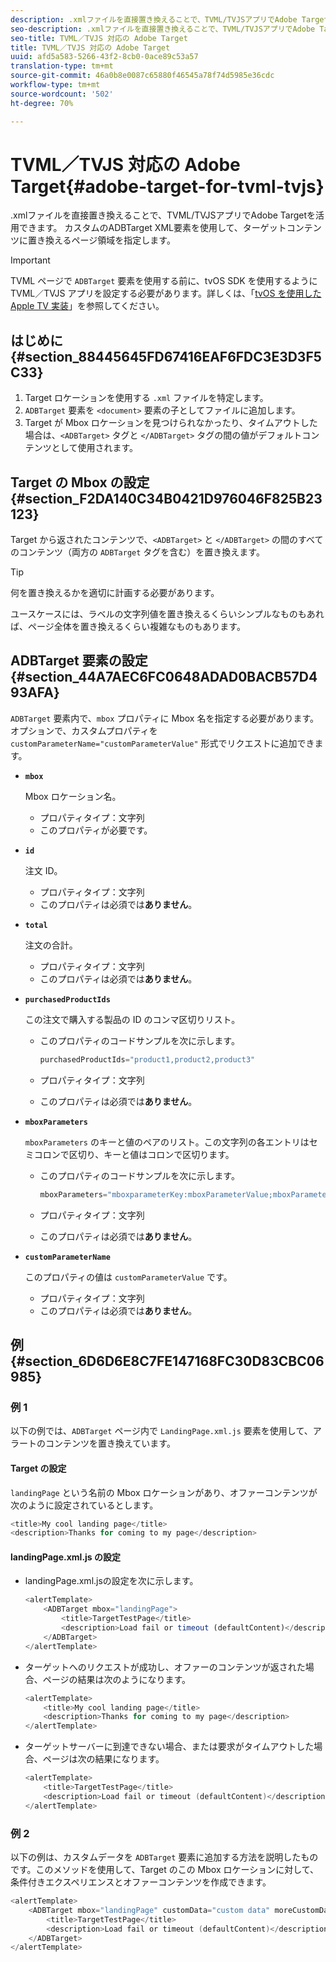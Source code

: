 ```yaml
---
description: .xmlファイルを直接置き換えることで、TVML/TVJSアプリでAdobe Targetを活用できます。 カスタムのADBTarget XML要素を使用して、ターゲットコンテンツに置き換えるページ領域を指定します。
seo-description: .xmlファイルを直接置き換えることで、TVML/TVJSアプリでAdobe Targetを活用できます。 カスタムのADBTarget XML要素を使用して、ターゲットコンテンツに置き換えるページ領域を指定します。
seo-title: TVML／TVJS 対応の Adobe Target
title: TVML／TVJS 対応の Adobe Target
uuid: afd5a583-5266-43f2-8cb0-0ace89c53a57
translation-type: tm+mt
source-git-commit: 46a0b8e0087c65880f46545a78f74d5985e36cdc
workflow-type: tm+mt
source-wordcount: '502'
ht-degree: 70%

---
```



# TVML／TVJS 対応の Adobe Target{#adobe-target-for-tvml-tvjs}

.xmlファイルを直接置き換えることで、TVML/TVJSアプリでAdobe Targetを活用できます。 カスタムのADBTarget XML要素を使用して、ターゲットコンテンツに置き換えるページ領域を指定します。

>[!IMPORTANT]
>
>TVML ページで `ADBTarget` 要素を使用する前に、tvOS SDK を使用するように TVML／TVJS アプリを設定する必要があります。詳しくは、「[tvOS を使用した Apple TV 実装](/help/ios/apple-tv-implementation-tvos/apple-tv-implementation-tvos.md)」を参照してください。

## はじめに {#section_88445645FD67416EAF6FDC3E3D3F5C33}

1. Target ロケーションを使用する `.xml` ファイルを特定します。
1. `ADBTarget` 要素を `<document>` 要素の子としてファイルに追加します。
1. Target が Mbox ロケーションを見つけられなかったり、タイムアウトした場合は、`<ADBTarget>` タグと `</ADBTarget>` タグの間の値がデフォルトコンテンツとして使用されます。

## Target の Mbox の設定 {#section_F2DA140C34B0421D976046F825B23123}

Target から返されたコンテンツで、`<ADBTarget>` と `</ADBTarget>` の間のすべてのコンテンツ（両方の `ADBTarget` タグを含む）を置き換えます。

>[!TIP]
>
>何を置き換えるかを適切に計画する必要があります。

ユースケースには、ラベルの文字列値を置き換えるくらいシンプルなものもあれば、ページ全体を置き換えるくらい複雑なものもあります。

## ADBTarget 要素の設定 {#section_44A7AEC6FC0648ADAD0BACB57D493AFA}

`ADBTarget` 要素内で、`mbox` プロパティに Mbox 名を指定する必要があります。オプションで、カスタムプロパティを `customParameterName="customParameterValue"` 形式でリクエストに追加できます。

* **`mbox`**

   Mbox ロケーション名。

   * プロパティタイプ：文字列
   * このプロパティが必要です。

* **`id`**

   注文 ID。

   * プロパティタイプ：文字列
   * このプロパティは必須では&#x200B;**ありません**。

* **`total`**

   注文の合計。

   * プロパティタイプ：文字列
   * このプロパティは必須では&#x200B;**ありません**。

* **`purchasedProductIds`**

   この注文で購入する製品の ID のコンマ区切りリスト。

   * このプロパティのコードサンプルを次に示します。


      ```objective-c
      purchasedProductIds="product1,product2,product3" 
      ```

   * プロパティタイプ：文字列
   * このプロパティは必須では&#x200B;**ありません**。

* **`mboxParameters`**

   `mboxParameters` のキーと値のペアのリスト。この文字列の各エントリはセミコロンで区切り、キーと値はコロンで区切ります。

   * このプロパティのコードサンプルを次に示します。

      ```objective-c
      mboxParameters="mboxparameterKey:mboxParameterValue;mboxParameterKey1:mboxParameterValue1;mboxParameterKey2:mboxParameterValue2"
      ```

   * プロパティタイプ：文字列
   * このプロパティは必須では&#x200B;**ありません**。

* **`customParameterName`**

   このプロパティの値は `customParameterValue` です。

   * プロパティタイプ：文字列
   * このプロパティは必須では&#x200B;**ありません**。


## 例 {#section_6D6D6E8C7FE147168FC30D83CBC06985}

### 例 1

以下の例では、`ADBTarget` ページ内で `LandingPage.xml.js` 要素を使用して、アラートのコンテンツを置き換えています。

#### Target の設定

`landingPage` という名前の Mbox ロケーションがあり、オファーコンテンツが次のように設定されているとします。

```objective-c
<title>My cool landing page</title> 
<description>Thanks for coming to my page</description> 
```

#### landingPage.xml.js の設定

* landingPage.xml.jsの設定を次に示します。

   ```js
   <alertTemplate> 
       <ADBTarget mbox="landingPage">  
           <title>TargetTestPage</title> 
           <description>Load fail or timeout (defaultContent)</description> 
       </ADBTarget>  
   </alertTemplate> 
   ```

* ターゲットへのリクエストが成功し、オファーのコンテンツが返された場合、ページの結果は次のようになります。

   ```objective-c
   <alertTemplate> 
       <title>My cool landing page</title> 
       <description>Thanks for coming to my page</description> 
   </alertTemplate>
   ```

* ターゲットサーバーに到達できない場合、または要求がタイムアウトした場合、ページは次の結果になります。

   ```objective-c
   <alertTemplate> 
       <title>TargetTestPage</title> 
       <description>Load fail or timeout (defaultContent)</description> 
   </alertTemplate>
   ```

### 例 2

以下の例は、カスタムデータを `ADBTarget` 要素に追加する方法を説明したものです。このメソッドを使用して、Target のこの Mbox ロケーションに対して、条件付きエクスペリエンスとオファーコンテンツを作成できます。

```objective-c
<alertTemplate> 
    <ADBTarget mbox="landingPage" customData="custom data" moreCustomData="more custom data"> 
        <title>TargetTestPage</title> 
        <description>Load fail or timeout (defaultContent)</description> 
    </ADBTarget>  
</alertTemplate>
```
